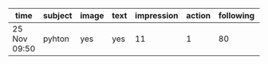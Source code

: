 |time            | subject | image | text | impression | action | following | follower| hashtag|
|-------------   |---------|------ |------|------------|--------|-----------|---------|------- |
|25 Nov 09:50    | pyhton  | yes   | yes  |    11      |  1     | 80        | 17      |  empty |
